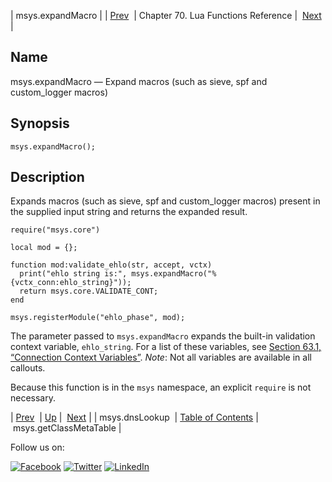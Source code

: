 | msys.expandMacro |
| [Prev](lua.ref.msys.dnslookup.php)  | Chapter 70. Lua Functions Reference |  [Next](lua.ref.msys.getClassMetaTable.php) |

<a name="lua.ref.msys.expandMacro"></a>
## Name

msys.expandMacro — Expand macros (such as sieve, spf and custom_logger macros)

<a name="idp16115264"></a>
## Synopsis

`msys.expandMacro();`

<a name="idp16117504"></a>
## Description

Expands macros (such as sieve, spf and custom_logger macros) present in the supplied input string and returns the expanded result.

```
require("msys.core")

local mod = {};

function mod:validate_ehlo(str, accept, vctx)
  print("ehlo string is:", msys.expandMacro("%{vctx_conn:ehlo_string}"));
  return msys.core.VALIDATE_CONT;
end

msys.registerModule("ehlo_phase", mod);
```

The parameter passed to `msys.expandMacro` expands the built-in validation context variable, `ehlo_string`. For a list of these variables, see [Section 63.1, “Connection Context Variables”](policy.context.variables.php#policy.predefined-context-conn "63.1. Connection Context Variables"). *Note*: Not all variables are available in all callouts.

Because this function is in the `msys` namespace, an explicit `require` is not necessary.

| [Prev](lua.ref.msys.dnslookup.php)  | [Up](lua.function.details.php) |  [Next](lua.ref.msys.getClassMetaTable.php) |
| msys.dnsLookup  | [Table of Contents](index.php) |  msys.getClassMetaTable |

Follow us on:

[![Facebook](https://support.messagesystems.com/images/icon-facebook.png)](http://www.facebook.com/messagesystems) [![Twitter](https://support.messagesystems.com/images/icon-twitter.png)](http://twitter.com/#!/MessageSystems) [![LinkedIn](https://support.messagesystems.com/images/icon-linkedin.png)](http://www.linkedin.com/company/message-systems)